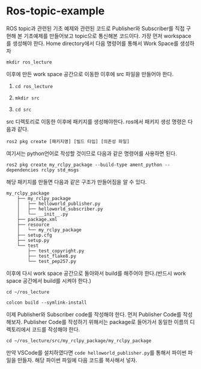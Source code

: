 # Ros-topic-example
ROS topic과 관련된 기초 예제와 관련된 코드로 Publisher와 Subscriber를 직접 구현해 본 기초예제를 만들어보고 topic으로 통신해본 코드이다.
가장 먼저 workspace를 생성해야 한다. Home directory에서 다음 명령어를 통해서 Work Space를 생성하자

```mkdir ros_lecture```

이후에 만든 work space 공간으로 이동한 이후에 src 파일을 만들어야 한다.

1. ```cd ros_lecture```

2. ```mkdir src```

3. ```cd src```

src 디렉토리로 이동한 이후에 패키지를 생성해야한다. ros에서 패키지 생성 명령은 다음과 같다.

```ros2 pkg create [패키지명] [빌드 타입] [의존성 파일]```

여기서는 python언어로 작성할 것이므로 다음과 같은 명령어를 사용하면 된다.

```ros2 pkg create my_rclpy_package --build-type ament_python --dependencies rclpy std_msgs```

해당 패키지를 만들면 다음과 같은 구조가 만들어짐을 알 수 있다.
```
my_rclpy_package
    ├── my_rclpy_package
    │   ├── helloworld_publisher.py
    │   ├── helloworld_subscriber.py
    │   └── __init__.py
    ├── package.xml
    ├── resource
    │   └── my_rclpy_package
    ├── setup.cfg
    ├── setup.py
    └── test
        ├── test_copyright.py
        ├── test_flake8.py
        └── test_pep257.py
````        
이후에 다시 work space 공간으로 돌아와서 build를 해주어야 한다.(반드시 work space 공간에서 build를 시켜야 한다.)

```cd ~/ros_lecture```

```colcon build --symlink-install```

이제 Publisher와 Subscriber code를 작성해야 한다.
먼저 Publisher Code를 작성해보자. Publisher Code를 작성하기 위해서는 package로 들어가서 동일한 이름의 디렉토리에서 코드를 작성해야 한다.

```cd ~/ros_lecture/src/my_rclpy_package/my_rclpy_package```

만약 VSCode를 설치하였다면 ```code helloworld_publisher.py```를 통해서 파이썬 파일을 만들자.
해당 파이썬 파일에 다음 코드를 복사해서 넣자.


